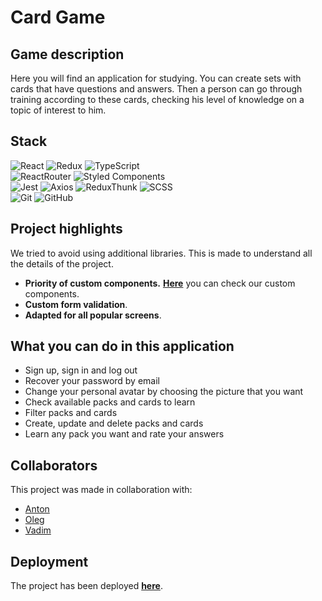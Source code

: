 # Card Game

## Game description
Here you will find an application for studying. You can create sets with cards that have questions and answers. Then a person can go through training according to these cards, checking his level of knowledge on a topic of interest to him.

## Stack

![React](https://img.shields.io/badge/react-1.svg?style=for-the-badge&logo=react&labelColor=5d9741&color=c1d72f&logoColor=white)
![Redux](https://img.shields.io/badge/redux-1.svg?style=for-the-badge&logo=redux&labelColor=5d9741&color=c1d72f&logoColor=white)
![TypeScript](https://img.shields.io/badge/TypeScript-1.svg?style=for-the-badge&logo=TypeScript&labelColor=5d9741&color=c1d72f&logoColor=white)  
![ReactRouter](https://img.shields.io/badge/React_Router-1.svg?style=for-the-badge&logo=ReactRouter&labelColor=5d9741&color=c1d72f&logoColor=white)
![Styled Components](https://img.shields.io/badge/styled--components-DB7093.svg?style=for-the-badge&logo=styled-components&labelColor=5d9741&color=c1d72f&logoColor=white)  
![Jest](https://img.shields.io/badge/Jest-1.svg?style=for-the-badge&logo=Jest&labelColor=5d9741&color=c1d72f&logoColor=white)
![Axios](https://img.shields.io/badge/Axios-1.svg?style=for-the-badge&logo=Axios&labelColor=5d9741&color=c1d72f&logoColor=white)
![ReduxThunk](https://img.shields.io/badge/Redux_Thunk-1.svg?style=for-the-badge&logo=ReduxThunk&labelColor=5d9741&color=c1d72f&logoColor=white)
![SCSS](https://img.shields.io/badge/SCSS-1.svg?style=for-the-badge&logo=SASS&labelColor=5d9741&color=c1d72f&logoColor=white)  
![Git](https://img.shields.io/badge/git-%23F05033.svg?style=for-the-badge&logo=git&labelColor=5d9741&color=c1d72f&logoColor=white)
![GitHub](https://img.shields.io/badge/GitHub-1.svg?style=for-the-badge&logo=GitHub&labelColor=5d9741&color=c1d72f&logoColor=white)

## Project highlights

We tried to avoid using additional libraries. This is made to understand all the details of the project.
- **Priority of custom components.**
**[Here](https://tonyfinder.github.io/cards-nya-front/#/test/?target=_blank)** you can check our custom components.
- **Custom form validation**.
- **Adapted for all popular screens**.

## What you can do in this application
- Sign up, sign in and log out
- Recover your password by email
- Change your personal avatar by choosing the picture that you want
- Check available packs and cards to learn
- Filter packs and cards
- Create, update and delete packs and cards
- Learn any pack you want and rate your answers

## Collaborators

This project was made in collaboration with:

- [Anton](https://github.com/TonyFinder/?target=_blank)
- [Oleg](https://github.com/Oleg655/?target=_blank)
- [Vadim](https://github.com/Red13REd/?target=_blank)

## Deployment
The project has been deployed **[here](https://TonyFinder.github.io/cards-nya-front/?target=_blank)**.

